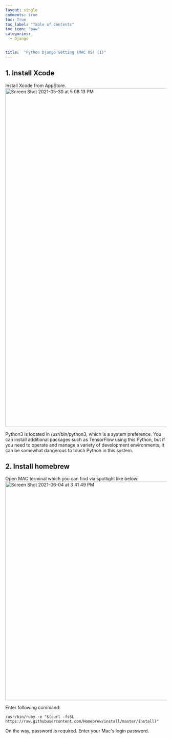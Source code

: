 ```yaml
---
layout: single
comments: true
toc: True
toc_label: "Table of Contents"
toc_icon: "paw"
categories:
  - Django


title:  "Python Django Setting (MAC OS) (1)"
---
```


## 1. Install Xcode

Install Xcode from AppStore.   
<img width="1058" alt="Screen Shot 2021-05-30 at 5 08 13 PM" src="https://user-images.githubusercontent.com/81342538/120097117-bc4fb800-c169-11eb-93a9-09c7c260664f.png">   

Python3 is located in /usr/bin/python3, which is a system preference. You can install additional packages such as TensorFlow using this Python, but if you need to operate and manage a variety of development environments, it can be somewhat dangerous to touch Python in this system.


## 2. Install homebrew   

Open MAC terminal which you can find via spotlight like below:   
<img width="684" alt="Screen Shot 2021-06-04 at 3 41 49 PM" src="https://user-images.githubusercontent.com/81342538/120757540-a23c1e00-c54b-11eb-8bf1-1dea416d62d9.png">   

Enter following command:   
```
/usr/bin/ruby -e "$(curl -fsSL https://raw.githubusercontent.com/Homebrew/install/master/install)"
```

On the way, password is required. Enter your Mac's login password.
